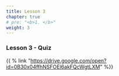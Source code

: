 ```yaml
---
title: Lesson 3   
chapter: true
# pre: "<b>1. </b>"
weight: 3
---
```


### Lesson 3 - Quiz

{{ % link "https://drive.google.com/open?id=0B30x04ffhNSFOEl6akFQcWgtLXM" %}}
